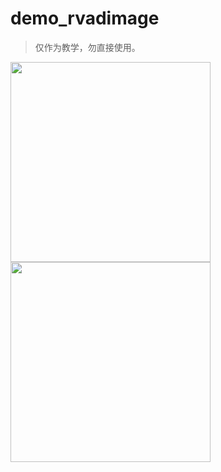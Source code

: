 # demo_rvadimage

> 仅作为教学，勿直接使用。


<img src="anim1.gif" width="320px"/>


<img src="anim2.gif" width="320px"/>
